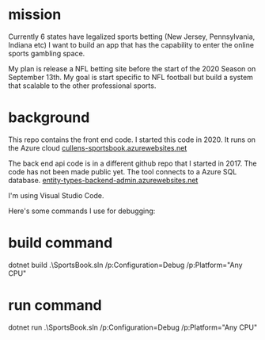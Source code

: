 # mission
Currently 6 states have legalized sports betting (New Jersey, Pennsylvania, Indiana etc)  I want to build an app that has the capability to enter the online sports gambling space.   

My plan is release a NFL betting site before the start of the 2020 Season on September 13th.  My goal is start specific to NFL football but build a system that scalable to the other professional sports.


# background
This repo contains the front end code.  I started this code in 2020. It runs on the Azure cloud <a href="https://cullens-sportsbook.azurewebsites.net/">cullens-sportsbook.azurewebsites.net</a>

The back end api code is in a different github repo that I started in 2017. The code has not been made public yet.  The tool connects to a Azure SQL database.  <a href="https://entity-types-backend-admin.azurewebsites.net/"> entity-types-backend-admin.azurewebsites.net</a>

I'm using Visual Studio Code. 

Here's some commands I use for debugging:

# build command
dotnet build .\\SportsBook.sln /p:Configuration=Debug /p:Platform="Any CPU"

# run command
dotnet run .\\SportsBook.sln /p:Configuration=Debug /p:Platform="Any CPU"
